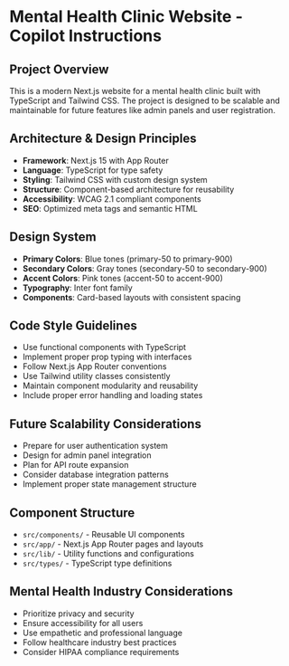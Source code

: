 <!-- Use this file to provide workspace-specific custom instructions to Copilot. For more details, visit https://code.visualstudio.com/docs/copilot/copilot-customization#_use-a-githubcopilotinstructionsmd-file -->

# Mental Health Clinic Website - Copilot Instructions

## Project Overview
This is a modern Next.js website for a mental health clinic built with TypeScript and Tailwind CSS. The project is designed to be scalable and maintainable for future features like admin panels and user registration.

## Architecture & Design Principles
- **Framework**: Next.js 15 with App Router
- **Language**: TypeScript for type safety
- **Styling**: Tailwind CSS with custom design system
- **Structure**: Component-based architecture for reusability
- **Accessibility**: WCAG 2.1 compliant components
- **SEO**: Optimized meta tags and semantic HTML

## Design System
- **Primary Colors**: Blue tones (primary-50 to primary-900)
- **Secondary Colors**: Gray tones (secondary-50 to secondary-900)  
- **Accent Colors**: Pink tones (accent-50 to accent-900)
- **Typography**: Inter font family
- **Components**: Card-based layouts with consistent spacing

## Code Style Guidelines
- Use functional components with TypeScript
- Implement proper prop typing with interfaces
- Follow Next.js App Router conventions
- Use Tailwind utility classes consistently
- Maintain component modularity and reusability
- Include proper error handling and loading states

## Future Scalability Considerations
- Prepare for user authentication system
- Design for admin panel integration
- Plan for API route expansion
- Consider database integration patterns
- Implement proper state management structure

## Component Structure
- `src/components/` - Reusable UI components
- `src/app/` - Next.js App Router pages and layouts
- `src/lib/` - Utility functions and configurations
- `src/types/` - TypeScript type definitions

## Mental Health Industry Considerations
- Prioritize privacy and security
- Ensure accessibility for all users
- Use empathetic and professional language
- Follow healthcare industry best practices
- Consider HIPAA compliance requirements
